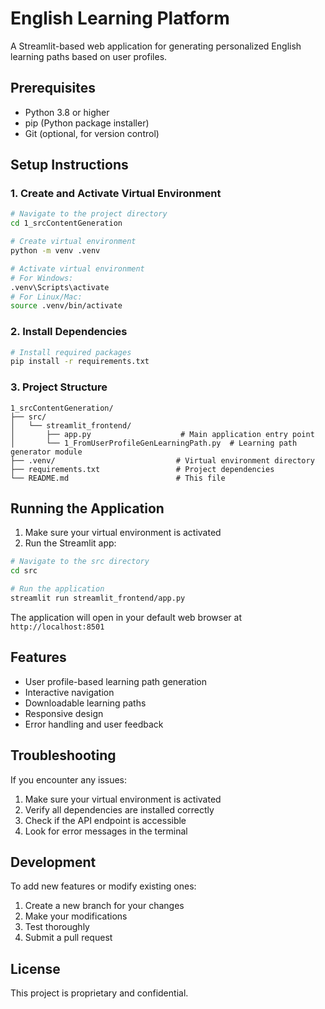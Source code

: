 # English Learning Platform

A Streamlit-based web application for generating personalized English learning paths based on user profiles.

## Prerequisites

- Python 3.8 or higher
- pip (Python package installer)
- Git (optional, for version control)

## Setup Instructions

### 1. Create and Activate Virtual Environment

```bash
# Navigate to the project directory
cd 1_srcContentGeneration

# Create virtual environment
python -m venv .venv

# Activate virtual environment
# For Windows:
.venv\Scripts\activate
# For Linux/Mac:
source .venv/bin/activate
```

### 2. Install Dependencies

```bash
# Install required packages
pip install -r requirements.txt
```

### 3. Project Structure

```
1_srcContentGeneration/
├── src/
│   └── streamlit_frontend/
│       ├── app.py                    # Main application entry point
│       └── 1_FromUserProfileGenLearningPath.py  # Learning path generator module
├── .venv/                           # Virtual environment directory
├── requirements.txt                 # Project dependencies
└── README.md                        # This file
```

## Running the Application

1. Make sure your virtual environment is activated
2. Run the Streamlit app:

```bash
# Navigate to the src directory
cd src

# Run the application
streamlit run streamlit_frontend/app.py
```

The application will open in your default web browser at `http://localhost:8501`

## Features

- User profile-based learning path generation
- Interactive navigation
- Downloadable learning paths
- Responsive design
- Error handling and user feedback

## Troubleshooting

If you encounter any issues:

1. Make sure your virtual environment is activated
2. Verify all dependencies are installed correctly
3. Check if the API endpoint is accessible
4. Look for error messages in the terminal

## Development

To add new features or modify existing ones:

1. Create a new branch for your changes
2. Make your modifications
3. Test thoroughly
4. Submit a pull request

## License

This project is proprietary and confidential. 